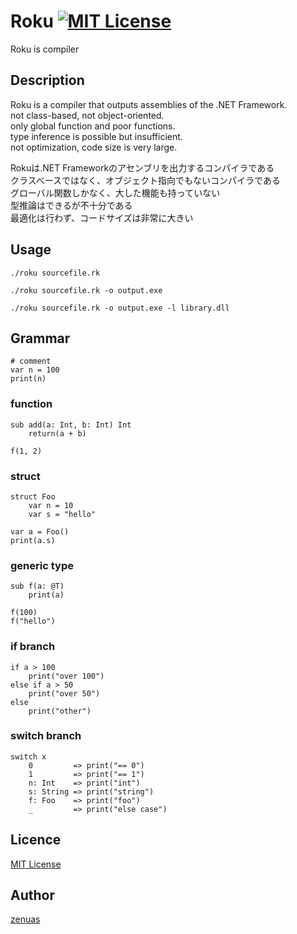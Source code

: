 Roku [![MIT License](http://img.shields.io/badge/license-MIT-blue.svg?style=flat)](LICENSE)
====
Roku is compiler

## Description

Roku is a compiler that outputs assemblies of the .NET Framework.  
not class-based, not object-oriented.  
only global function and poor functions.  
type inference is possible but insufficient.  
not optimization, code size is very large.

Rokuは.NET Frameworkのアセンブリを出力するコンパイラである  
クラスベースではなく、オブジェクト指向でもないコンパイラである  
グローバル関数しかなく、大した機能も持っていない  
型推論はできるが不十分である  
最適化は行わず、コードサイズは非常に大きい

## Usage

`./roku sourcefile.rk`

`./roku sourcefile.rk -o output.exe`

`./roku sourcefile.rk -o output.exe -l library.dll`

## Grammar

```
# comment
var n = 100
print(n)
```

### function

```
sub add(a: Int, b: Int) Int
    return(a + b)

f(1, 2)
```

### struct

```
struct Foo
    var n = 10
    var s = "hello"

var a = Foo()
print(a.s)
```

### generic type

```
sub f(a: @T)
    print(a)

f(100)
f("hello")
```

### if branch

```
if a > 100
    print("over 100")
else if a > 50
    print("over 50")
else
    print("other")
```

### switch branch

```
switch x
    0         => print("== 0")
    1         => print("== 1")
    n: Int    => print("int")
    s: String => print("string")
    f: Foo    => print("foo")
    _         => print("else case")
```

## Licence

[MIT License](LICENSE)

## Author

[zenuas](https://github.com/zenuas)

